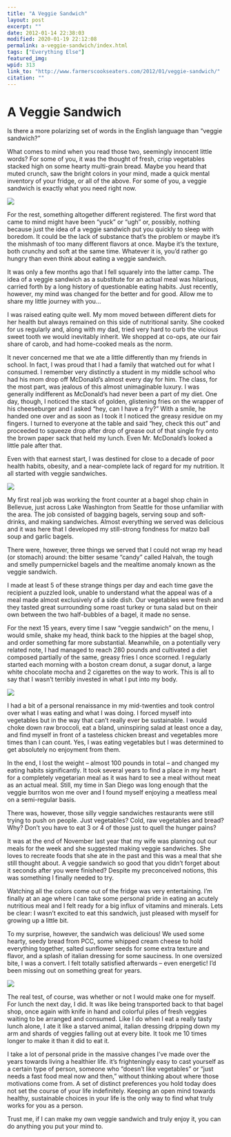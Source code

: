 ```yaml
---
title: "A Veggie Sandwich"
layout: post
excerpt: ""
date: 2012-01-14 22:38:03
modified: 2020-01-19 22:12:08
permalink: a-veggie-sandwich/index.html
tags: ["Everything Else"]
featured_img: 
wpid: 313
link_to: "http://www.farmerscookseaters.com/2012/01/veggie-sandwich/"
citation: ""
---
```


# A Veggie Sandwich

Is there a more polarizing set of words in the English language than “veggie sandwich?”

What comes to mind when you read those two, seemingly innocent little words? For some of you, it was the thought of fresh, crisp vegetables stacked high on some hearty multi-grain bread. Maybe you heard that muted crunch, saw the bright colors in your mind, made a quick mental inventory of your fridge, or all of the above. For some of you, a veggie sandwich is exactly what you need right now.

![](/_images/2012/01/IMG_0148.jpg)

For the rest, something altogether different registered. The first word that came to mind might have been “yuck” or “ugh” or, possibly, nothing because just the idea of a veggie sandwich put you quickly to sleep with boredom. It could be the lack of substance that’s the problem or maybe it’s the mishmash of too many different flavors at once. Maybe it’s the texture, both crunchy and soft at the same time. Whatever it is, you’d rather go hungry than even think about eating a veggie sandwich.

It was only a few months ago that I fell squarely into the latter camp. The idea of a veggie sandwich as a substitute for an actual meal was hilarious, carried forth by a long history of questionable eating habits. Just recently, however, my mind was changed for the better and for good. Allow me to share my little journey with you…

I was raised eating quite well. My mom moved between different diets for her health but always remained on this side of nutritional sanity. She cooked for us regularly and, along with my dad, tried very hard to curb the vicious sweet tooth we would inevitably inherit. We shopped at co-ops, ate our fair share of carob, and had home-cooked meals as the norm.

It never concerned me that we ate a little differently than my friends in school. In fact, I was proud that I had a family that watched out for what I consumed. I remember very distinctly a student in my middle school who had his mom drop off McDonald’s almost every day for him. The class, for the most part, was jealous of this almost unimaginable luxury. I was generally indifferent as McDonald’s had never been a part of my diet. One day, though, I noticed the stack of golden, glistening fries on the wrapper of his cheeseburger and I asked “hey, can I have a fry?” With a smile, he handed one over and as soon as I took it I noticed the greasy residue on my fingers. I turned to everyone at the table and said “hey, check this out” and proceeded to squeeze drop after drop of grease out of that single fry onto the brown paper sack that held my lunch. Even Mr. McDonald’s looked a little pale after that.

Even with that earnest start, I was destined for close to a decade of poor health habits, obesity, and a near-complete lack of regard for my nutrition. It all started with veggie sandwiches.

![](/_images/2012/01/IMG_0149.jpg)

My first real job was working the front counter at a bagel shop chain in Bellevue, just across Lake Washington from Seattle for those unfamiliar with the area. The job consisted of bagging bagels, serving soup and soft- drinks, and making sandwiches. Almost everything we served was delicious and it was here that I developed my still-strong fondness for matzo ball soup and garlic bagels.

There were, however, three things we served that I could not wrap my head (or stomach) around: the bitter sesame “candy” called Halvah, the tough and smelly pumpernickel bagels and the mealtime anomaly known as the veggie sandwich.

I made at least 5 of these strange things per day and each time gave the recipient a puzzled look, unable to understand what the appeal was of a meal made almost exclusively of a side dish. Our vegetables were fresh and they tasted great surrounding some roast turkey or tuna salad but on their own between the two half-bubbles of a bagel, it made no sense.

For the next 15 years, every time I saw “veggie sandwich” on the menu, I would smile, shake my head, think back to the hippies at the bagel shop, and order something far more substantial. Meanwhile, on a potentially very related note, I had managed to reach 280 pounds and cultivated a diet composed partially of the same, greasy fries I once scorned. I regularly started each morning with a boston cream donut, a sugar donut, a large white chocolate mocha and 2 cigarettes on the way to work. This is all to say that I wasn’t terribly invested in what I put into my body.

![](/_images/2012/01/IMG_0150.jpg)

I had a bit of a personal renaissance in my mid-twenties and took control over what I was eating and what I was doing. I forced myself into vegetables but in the way that can’t really ever be sustainable. I would choke down raw broccoli, eat a bland, uninspiring salad at least once a day, and find myself in front of a tasteless chicken breast and vegetables more times than I can count. Yes, I was eating vegetables but I was determined to get absolutely no enjoyment from them.

In the end, I lost the weight – almost 100 pounds in total – and changed my eating habits significantly. It took several years to find a place in my heart for a completely vegetarian meal as it was hard to see a meal without meat as an actual meal. Still, my time in San Diego was long enough that the veggie burritos won me over and I found myself enjoying a meatless meal on a semi-regular basis.

There was, however, those silly veggie sandwiches restaurants were still trying to push on people. Just vegetables? Cold, raw vegetables and bread? Why? Don’t you have to eat 3 or 4 of those just to quell the hunger pains?

It was at the end of November last year that my wife was planning out our meals for the week and she suggested making veggie sandwiches. She loves to recreate foods that she ate in the past and this was a meal that she still thought about. A veggie sandwich so good that you didn’t forget about it seconds after you were finished? Despite my preconceived notions, this was something I finally needed to try.

Watching all the colors come out of the fridge was very entertaining. I’m finally at an age where I can take some personal pride in eating an acutely nutritious meal and I felt ready for a big influx of vitamins and minerals. Lets be clear: I wasn’t excited to eat this sandwich, just pleased with myself for growing up a little bit.

To my surprise, however, the sandwich was delicious! We used some hearty, seedy bread from PCC, some whipped cream cheese to hold everything together, salted sunflower seeds for some extra texture and flavor, and a splash of italian dressing for some sauciness. In one oversized bite, I was a convert. I felt totally satisfied afterwards – even energetic! I’d been missing out on something great for years.

![](/_images/2012/01/IMG_0151.jpg)

The real test, of course, was whether or not I would make one for myself. For lunch the next day, I did. It was like being transported back to that bagel shop, once again with knife in hand and colorful piles of fresh veggies waiting to be arranged and consumed. Like I do when I eat a really tasty lunch alone, I ate it like a starved animal, italian dressing dripping down my arm and shards of veggies falling out at every bite. It took me 10 times longer to make it than it did to eat it.

I take a lot of personal pride in the massive changes I’ve made over the years towards living a healthier life. it’s frighteningly easy to cast yourself as a certain type of person, someone who “doesn’t like vegetables” or “just needs a fast food meal now and then,” without thinking about where those motivations come from. A set of distinct preferences you hold today does not set the course of your life indefinitely. Keeping an open mind towards healthy, sustainable choices in your life is the only way to find what truly works for you as a person.

Trust me, if I can make my own veggie sandwich and truly enjoy it, you can do anything you put your mind to.